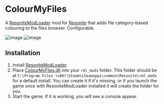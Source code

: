 # ColourMyFiles

A [ResoniteModLoader](https://github.com/resonite-modding-group/ResoniteModLoader) mod for [Resonite](https://resonite.com/) that adds file category-based colouring to the files browser. Configurable.

![image](https://github.com/user-attachments/assets/ff4ae109-88b3-4924-986c-cd79ac9fc6a6)
![image](https://github.com/user-attachments/assets/ad417237-2bda-4cf4-b75e-3f0ad1094831)


## Installation
1. Install [ResoniteModLoader](https://github.com/resonite-modding-group/ResoniteModLoader).
1. Place [ColourMyFiles.dll](https://github.com/KannyaResonite/ColourMyFiles/releases/latest/download/ColourMyFiles.dll) into your `rml_mods` folder. This folder should be at `C:\Program Files (x86)\Steam\steamapps\common\Resonite\rml_mods` for a default install. You can create it if it's missing, or if you launch the game once with ResoniteModLoader installed it will create the folder for you.
1. Start the game. If it is working, you will see a console appear.
